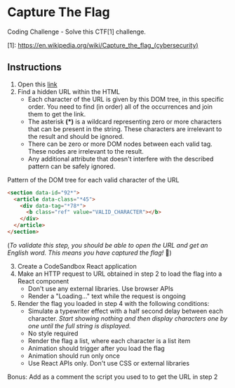 # Capture The Flag

Coding Challenge - Solve this CTF[1] challenge.

\[1\]: https://en.wikipedia.org/wiki/Capture_the_flag_(cybersecurity)

## Instructions

1. Open this [link](https://tns4lpgmziiypnxxzel5ss5nyu0nftol.lambda-url.us-east-1.on.aws/challenge)
2. Find a hidden URL within the HTML
   - Each character of the URL is given by this DOM tree, in this specific order. You need to find (in order) all of the occurrences and join them to get the link.
   - The asterisk **(\*)** is a wildcard representing zero or more characters that can be present in the string. These characters are irrelevant to the result and should be ignored.
   - There can be zero or more DOM nodes between each valid tag. These nodes are irrelevant to the result.
   - Any additional attribute that doesn't interfere with the described pattern can be safely ignored.

Pattern of the DOM tree for each valid character of the URL

```html
<section data-id="92*">
  <article data-class="*45">
    <div data-tag="*78*">
      <b class="ref" value="VALID_CHARACTER"></b>
    </div>
  </article>
</section>
```

(_To validate this step, you should be able to open the URL and get an English word. This means you have captured the flag!_ 🥳)

3. Create a CodeSandbox React application
4. Make an HTTP request to URL obtained in step 2 to load the flag into a React component
   - Don't use any external libraries. Use browser APIs
   - Render a "Loading..." text while the request is ongoing
5. Render the flag you loaded in step 4 with the following conditions:
   - Simulate a typewriter effect with a half second delay between each character. _Start showing nothing and then display characters one by one until the full string is displayed._
   - No style required
   - Render the flag a list, where each character is a list item
   - Animation should trigger after you load the flag
   - Animation should run only once
   - Use React APIs only. Don't use CSS or external libraries

Bonus: Add as a comment the script you used to to get the URL in step 2
